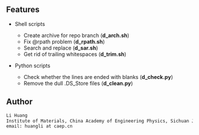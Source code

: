 ## Features

* Shell scripts
    * Create archive for repo branch (**d\_arch.sh**)
    * Fix @rpath problem (**d\_rpath.sh**)
    * Search and replace (**d\_sar.sh**)
    * Get rid of trailing whitespaces (**d\_trim.sh**)

* Python scripts
    * Check whether the lines are ended with blanks (**d\_check.py**)
    * Remove the dull .DS\_Store files (**d\_clean.py**)

## Author

```sh
Li Huang
Institute of Materials, China Academy of Engineering Physics, Sichuan Jiangyou, PRC
email: huangli at caep.cn
```
